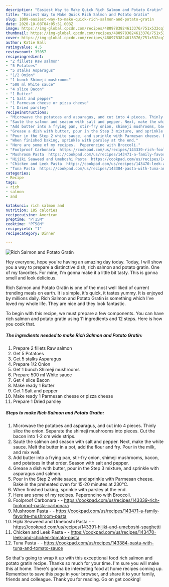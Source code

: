 ```yaml
---
description: "Easiest Way to Make Quick Rich Salmon and Potato Gratin"
title: "Easiest Way to Make Quick Rich Salmon and Potato Gratin"
slug: 1009-easiest-way-to-make-quick-rich-salmon-and-potato-gratin
date: 2020-10-08T04:05:51.003Z
image: https://img-global.cpcdn.com/recipes/4809783824613376/751x532cq70/rich-salmon-and-potato-gratin-recipe-main-photo.jpg
thumbnail: https://img-global.cpcdn.com/recipes/4809783824613376/751x532cq70/rich-salmon-and-potato-gratin-recipe-main-photo.jpg
cover: https://img-global.cpcdn.com/recipes/4809783824613376/751x532cq70/rich-salmon-and-potato-gratin-recipe-main-photo.jpg
author: Katie Ball
ratingvalue: 4.5
reviewcount: 35057
recipeingredient:
- "2 fillets Raw salmon"
- "5 Potatoes"
- "5 stalks Asparagus"
- "1/2 Onion"
- "1 bunch Shimeji mushrooms"
- "500 ml White sauce"
- "4 slice Bacon"
- "1 Butter"
- "1 Salt and pepper"
- "1 Parmesan cheese or pizza cheese"
- "1 Dried parsley"
recipeinstructions:
- "Microwave the potatoes and asparagus, and cut into 4 pieces. Thinly slice the onion. Separate the shimeji mushrooms into pieces. Cut the bacon into 1-2 cm wide strips."
- "Sauté the salmon and season with salt and pepper. Next, make the white sauce. Melt the butter in a pot, add the flour and fry. Pour in the milk, and mix well."
- "Add butter into a frying pan, stir-fry onion, shimeji mushrooms, bacon, and potatoes in that order. Season with salt and pepper."
- "Grease a dish with butter, pour in the Step 3 mixture, and sprinkle with asparagus and salmon."
- "Pour in the Step 2 white sauce, and sprinkle with Parmesan cheese. Bake in the preheated oven for 15-20 minutes at 230℃."
- "When finished baking, sprinkle with parsley at the end."
- "Here are some of my recipes.  Peperoncino with Broccoli."
- "Foolproof Carbonara  https://cookpad.com/us/recipes/143339-rich-foolproof-pasta-carbonara"
- "Mushroom Pasta  https://cookpad.com/us/recipes/143471-a-family-favorite-mushroom-pasta"
- "Hijiki Seaweed and Umeboshi Pasta  https://cookpad.com/us/recipes/143391-hijiki-and-umeboshi-spaghetti"
- "Chicken and Leek Pasta  https://cookpad.com/us/recipes/143470-leek-and-chicken-tomato-pasta"
- "Tuna Pasta  https://cookpad.com/us/recipes/143384-pasta-with-tuna-and-tomato-sauce"
categories:
- Recipe
tags:
- rich
- salmon
- and

katakunci: rich salmon and 
nutrition: 185 calories
recipecuisine: American
preptime: "PT15M"
cooktime: "PT58M"
recipeyield: "1"
recipecategory: Dinner

---
```



![Rich Salmon and Potato Gratin](https://img-global.cpcdn.com/recipes/4809783824613376/751x532cq70/rich-salmon-and-potato-gratin-recipe-main-photo.jpg)

Hey everyone, hope you're having an amazing day today. Today, I will show you a way to prepare a distinctive dish, rich salmon and potato gratin. One of my favorites. For mine, I'm gonna make it a little bit tasty. This is gonna smell and look delicious.

Rich Salmon and Potato Gratin is one of the most well liked of current trending meals on earth. It is simple, it's quick, it tastes yummy. It is enjoyed by millions daily. Rich Salmon and Potato Gratin is something which I've loved my whole life. They are nice and they look fantastic.




To begin with this recipe, we must prepare a few components. You can have rich salmon and potato gratin using 11 ingredients and 12 steps. Here is how you cook that.

<!--inarticleads1-->

##### The ingredients needed to make Rich Salmon and Potato Gratin:

1. Prepare 2 fillets Raw salmon
1. Get 5 Potatoes
1. Get 5 stalks Asparagus
1. Prepare 1/2 Onion
1. Get 1 bunch Shimeji mushrooms
1. Prepare 500 ml White sauce
1. Get 4 slice Bacon
1. Make ready 1 Butter
1. Get 1 Salt and pepper
1. Make ready 1 Parmesan cheese or pizza cheese
1. Prepare 1 Dried parsley




<!--inarticleads2-->

##### Steps to make Rich Salmon and Potato Gratin:

1. Microwave the potatoes and asparagus, and cut into 4 pieces. Thinly slice the onion. Separate the shimeji mushrooms into pieces. Cut the bacon into 1-2 cm wide strips.
1. Sauté the salmon and season with salt and pepper. Next, make the white sauce. Melt the butter in a pot, add the flour and fry. Pour in the milk, and mix well.
1. Add butter into a frying pan, stir-fry onion, shimeji mushrooms, bacon, and potatoes in that order. Season with salt and pepper.
1. Grease a dish with butter, pour in the Step 3 mixture, and sprinkle with asparagus and salmon.
1. Pour in the Step 2 white sauce, and sprinkle with Parmesan cheese. Bake in the preheated oven for 15-20 minutes at 230℃.
1. When finished baking, sprinkle with parsley at the end.
1. Here are some of my recipes.  Peperoncino with Broccoli.
1. Foolproof Carbonara -  - https://cookpad.com/us/recipes/143339-rich-foolproof-pasta-carbonara
1. Mushroom Pasta -  - https://cookpad.com/us/recipes/143471-a-family-favorite-mushroom-pasta
1. Hijiki Seaweed and Umeboshi Pasta -  - https://cookpad.com/us/recipes/143391-hijiki-and-umeboshi-spaghetti
1. Chicken and Leek Pasta -  - https://cookpad.com/us/recipes/143470-leek-and-chicken-tomato-pasta
1. Tuna Pasta -  - https://cookpad.com/us/recipes/143384-pasta-with-tuna-and-tomato-sauce




So that's going to wrap it up with this exceptional food rich salmon and potato gratin recipe. Thanks so much for your time. I'm sure you will make this at home. There's gonna be interesting food at home recipes coming up. Remember to save this page in your browser, and share it to your family, friends and colleague. Thank you for reading. Go on get cooking!
